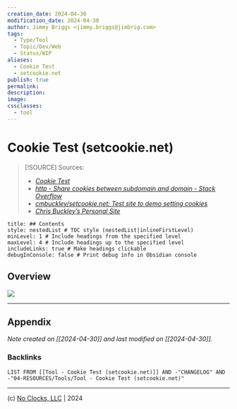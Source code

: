 ```yaml
---
creation_date: 2024-04-30
modification_date: 2024-04-30
author: Jimmy Briggs <jimmy.briggs@jimbrig.com>
tags:
  - Type/Tool
  - Topic/Dev/Web
  - Status/WIP
aliases:
  - Cookie Test
  - setcookie.net
publish: true
permalink:
description:
image:
cssclasses:
  - tool
---
```



# Cookie Test (setcookie.net)

> [!SOURCE] Sources:
> - *[Cookie Test](https://setcookie.net/)*
> - *[http - Share cookies between subdomain and domain - Stack Overflow](https://stackoverflow.com/questions/18492576/share-cookies-between-subdomain-and-domain)*
> - *[cmbuckley/setcookie.net: Test site to demo setting cookies](https://github.com/cmbuckley/setcookie.net)*
> - *[Chris Buckley’s Personal Site](https://cmbuckley.co.uk/)*

```table-of-contents
title: ## Contents 
style: nestedList # TOC style (nestedList|inlineFirstLevel)
minLevel: 1 # Include headings from the specified level
maxLevel: 4 # Include headings up to the specified level
includeLinks: true # Make headings clickable
debugInConsole: false # Print debug info in Obsidian console
```

## Overview

![](https://i.imgur.com/cvCa1Rc.png)


***

## Appendix

*Note created on [[2024-04-30]] and last modified on [[2024-04-30]].*

### Backlinks

```dataview
LIST FROM [[Tool - Cookie Test (setcookie.net)]] AND -"CHANGELOG" AND -"04-RESOURCES/Tools/Tool - Cookie Test (setcookie.net)"
```

***

(c) [No Clocks, LLC](https://github.com/noclocks) | 2024